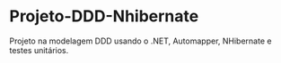 # Projeto-DDD-Nhibernate
Projeto na modelagem DDD usando o .NET, Automapper, NHibernate e testes unitários.
